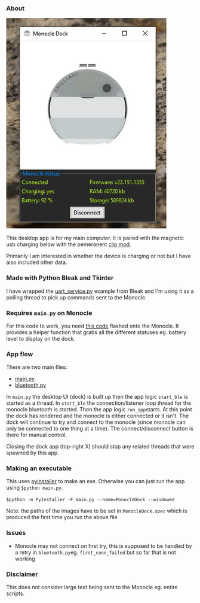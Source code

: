 ### About

<img src="./demo.gif"/>

This desktop app is for my main computer. It is paired with the magnetic usb charging below with the pemeranent [clip mod](https://github.com/jdc-cunningham/bl-monocle-stuff/tree/master/3d-printing/glasses-permanent-clip).

Primarily I am interested in whether the device is charging or not but I have also included other data.

### Made with Python Bleak and Tkinter

I have wrapped the [uart_service.py](https://github.com/hbldh/bleak/blob/develop/examples/uart_service.py) example from Bleak and I'm using it as a polling thread to pick up commands sent to the Monocle.

### Requires `main.py` on Monocle

For this code to work, you need [this code](monocle_main.py) flashed onto the Monocle. It provides a helper function that grabs all the different statuses eg. battery level to display on the dock.

### App flow

There are two main files:
- [main.py](app/main.py)
- [bluetooth.py](app/bluetooth/bluetooth.py)

In `main.py` the desktop UI (dock) is built up then the app logic `start_ble` is started as a thread. In `start_ble` the connection/listener loop thread for the monocle bluetooth is started. Then the app logic `run_app`starts. At this point the dock has rendered and the monocle is either connected or it isn't. The dock will continue to try and connect to the monocle (since monocle can only be connected to one thing at a time). The connect/disconnect button is there for manual control.

Closing the dock app (top-right X) should stop any related threads that were spawned by this app.

### Making an executable

This uses [pyinstaller](https://www.tutorialspoint.com/converting-tkinter-program-to-exe-file) to make an exe. Otherwise you can just run the app using `$python main.py`.

`$python -m PyInstaller -F main.py --name=MonocleDock --windowed`

Note: the paths of the images have to be set in `MonocleDock.spec` which is produced the first time you run the above file

### Issues

- Monocle may not connect on first try, this is supposed to be handled by a retry in `bluetooth.py`eg. `first_conn_failed` but so far that is not working

### Disclaimer

This does not consider large text being sent to the Monocle eg. entire scripts.
